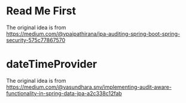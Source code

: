 # Read Me First

The original idea is from  
https://medium.com/@vpaipathirana/jpa-auditing-spring-boot-spring-security-575c77867570

# dateTimeProvider
The original idea is from  
https://medium.com/@vasundhara.snv/implementing-audit-aware-functionality-in-spring-data-jpa-a2c338c12fab

